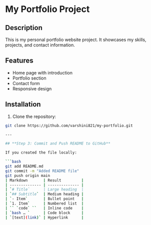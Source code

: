 # My Portfolio Project

## Description
This is my personal portfolio website project. It showcases my skills, projects, and contact information.

## Features
- Home page with introduction
- Portfolio section
- Contact form
- Responsive design

## Installation
1. Clone the repository:
```bash
git clone https://github.com/varshini821/my-portfolio.git

---

## **Step 3: Commit and Push README to GitHub**

If you created the file locally:

```bash
git add README.md
git commit -m "Added README file"
git push origin main
| Markdown       | Result         |
| -------------- | -------------- |
| `# Title`      | Large heading  |
| `## Subtitle`  | Medium heading |
| `- Item`       | Bullet point   |
| `1. Item`      | Numbered list  |
| `` `code` ``   | Inline code    |
| `bash … `      | Code block     |
| `[text](link)` | Hyperlink      |
